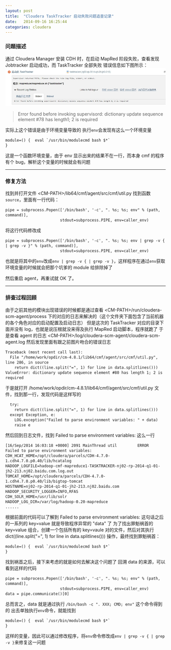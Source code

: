```yaml
---
layout: post
title:  "Cloudera TaskTracker 启动失败问题追查记录"
date:   2014-09-16 16:25:44
categories: cloudera
---
```


### 问题描述
通过 Cloudera Manager 安装 CDH 时，在启动 MapRed 阶段失败，查看发现 Jobtracker 启动成功，而 TaskTracker 全部失败
错误信息如下图所示：
![ERROR-Message](/images/Cloudera-TaskTracker-Start-ERROR.JPG)
> Error found before invoking supervisord: dictionary update sequence element #78 has length1; 2 is required

实际上这个错误是由于环境变量导致的
执行`env`会发现有这么一个环境变量

```
module=() {  eval `/usr/bin/modulecmd bash $*`
}
```

这是一个函数环境变量，由于 env 显示出来的结果不在一行，而本身 cmf 的程序有个 bug，解析这个变量的时候就会有问题

---

### 修复方法
找到并打开文件 \<CM-PATH\>/lib64/cmf/agent/src/cmf/util.py 
找到函数`source`，里面有一行代码：

```
pipe = subprocess.Popen(['/bin/bash', '-c', ". %s; %s; env" % (path, command)],
                        stdout=subprocess.PIPE, env=caller_env)
```
将这行代码修改成

```
pipe = subprocess.Popen(['/bin/bash', '-c', ". %s; %s; env | grep -v { | grep -v }" % (path, command)],
                        stdout=subprocess.PIPE, env=caller_env)
```
也就是将其中的`env`改成`env | grep -v { | grep -v }`，这样程序在通过`env`获取环境变量的时候就会把那个坑爹的 module 给排除掉了

然后重启 agent，再重试就 OK 了。

---

### 排查过程回顾
由于之前其他的模块出现错误的时候都是通过查看 \<CM-PATH\>/run/cloudera-scm-agent/process 下的对应的日志来解决的（这个文件夹下面包含了当前机器的各个角色对应的启动配置及启动日志）
但是这次的 TaskTracker 对应的目录下面并没有 log，也就是说压根就没来得及执行 MapRed 启动脚本，程序就跪了
于是查看 agent 的日志 \<CM-PATH\>/log/cloudera-scm-agent/cloudera-scm-agent.log 
然后发现里面有跟之前图片吻合的错误日志

```
Traceback (most recent call last):
  File "/home/work/opdir/cm-4.8.1/lib64/cmf/agent/src/cmf/util.py", line 286, in source
    return dict((line.split("=", 1) for line in data.splitlines()))
ValueError: dictionary update sequence element #80 has length 1; 2 is required
```
于是就打开 /home/work/opdir/cm-4.8.1/lib64/cmf/agent/src/cmf/util.py 文件，找到那一行，发现代码是这样写的

```
  try:
    return dict((line.split("=", 1) for line in data.splitlines()))
  except Exception, e:
    LOG.exception("Failed to parse environment variables: " + data)
    raise e
```
然后回到日志文件，找到 Failed to parse environment variables: 这么一行

```
[16/Sep/2014 16:03:18 +0000] 2091 MainThread util         ERROR    Failed to parse environment variables: CDH_HCAT_HOME=/opt/cloudera/parcels/CDH-4.7.0-1.cdh4.7.0.p0.40/lib/hcatalog
HADOOP_LOGFILE=hadoop-cmf-mapreduce1-TASKTRACKER-nj02-rp-2014-q1-01-jh2-213.nj02.baidu.com.log.out
TOMCAT_HOME=/opt/cloudera/parcels/CDH-4.7.0-1.cdh4.7.0.p0.40/lib/bigtop-tomcat
HOSTNAME=nj02-rp-2014-q1-01-jh2-213.nj02.baidu.com
HADOOP_SECURITY_LOGGER=INFO,RFAS
CDH_SOLR_HOME=/usr/lib/solr
HADOOP_LOG_DIR=/var/log/hadoop-0.20-mapreduce
......
```

根据前面的代码可以了解到 Failed to parse environment variables: 这句话之后的一系列的 key=value 就是导致程序异常的 "data" 了
为了找出罪魁祸首的 key=value 组合，创建一个包括所有的 key=vaule 对的文件，然后对其执行 dict((line.split("=", 1) for line in data.splitlines())) 操作，最终找到罪魁祸首：

```
module=() {  eval `/usr/bin/modulecmd bash $*`
}
```
找到祸首之后，接下来考虑的就是如何去解决这个问题了
回溯 data 的来源，可以看到这样的代码

```
pipe = subprocess.Popen(['/bin/bash', '-c', ". %s; %s; env" % (path, command)],
                        stdout=subprocess.PIPE, env=caller_env)
data = pipe.communicate()[0]
```
总而言之，data 就是通过执行 `/bin/bash -c ". XXX; CMD; env"` 这个命令得到的
出去单独执行`env`命令，就能找到

```
module=() {  eval `/usr/bin/modulecmd bash $*`
}
```
这样的变量，因此可以通过修改程序，将`env`命令修改成`env | grep -v { | grep -v }`来修复这一问题

[jekyll-gh]: https://github.com/jekyll/jekyll
[jekyll]:    http://jekyllrb.com

